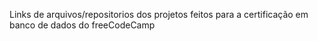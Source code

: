 Links de arquivos/repositorios dos projetos feitos para a certificação em banco de dados do freeCodeCamp
